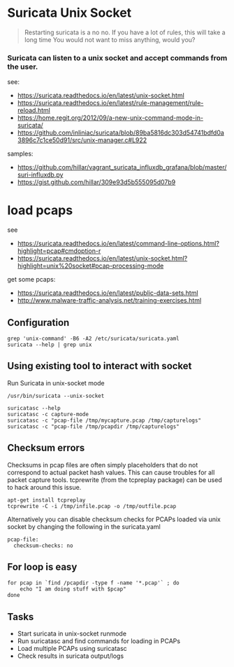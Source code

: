 # Suricata Unix Socket

> Restarting suricata is a no no. If you have a lot of rules, this will take a long time
> You would not want to miss anything, would you?

### Suricata can listen to a unix socket and accept commands from the user. 

see:
* https://suricata.readthedocs.io/en/latest/unix-socket.html
* https://suricata.readthedocs.io/en/latest/rule-management/rule-reload.html
* https://home.regit.org/2012/09/a-new-unix-command-mode-in-suricata/
* https://github.com/inliniac/suricata/blob/89ba5816dc303d54741bdfd0a3896c7c1ce50d91/src/unix-manager.c#L922

samples: 
* https://github.com/hillar/vagrant_suricata_influxdb_grafana/blob/master/suri-influxdb.py
* https://gist.github.com/hillar/309e93d5b555095d07b9

# load pcaps
see

 * https://suricata.readthedocs.io/en/latest/command-line-options.html?highlight=pcap#cmdoption-r
 * https://suricata.readthedocs.io/en/latest/unix-socket.html?highlight=unix%20socket#pcap-processing-mode

get some pcaps:

* https://suricata.readthedocs.io/en/latest/public-data-sets.html
* http://www.malware-traffic-analysis.net/training-exercises.html

## Configuration

```
grep 'unix-command' -B6 -A2 /etc/suricata/suricata.yaml
suricata --help | grep unix
```


## Using existing tool to interact with socket

Run Suricata in unix-socket mode

```
/usr/bin/suricata --unix-socket
```

```
suricatasc --help
suricatasc -c capture-mode
suricatasc -c "pcap-file /tmp/mycapture.pcap /tmp/capturelogs"
suricatasc -c "pcap-file /tmp/pcapdir /tmp/capturelogs"
```

## Checksum errors

Checksums in pcap files are often simply placeholders that do not correspond to actual packet hash values. This can cause troubles for all packet capture tools. tcprewrite (from the tcpreplay package) can be used to hack around this issue.

```
apt-get install tcpreplay
tcprewrite -C -i /tmp/infile.pcap -o /tmp/outfile.pcap
```

Alternatively you can disable checksum checks for PCAPs loaded via unix socket by changing the following in the suricata.yaml

```
pcap-file:
  checksum-checks: no
```


## For loop is easy

```
for pcap in `find /pcapdir -type f -name '*.pcap'` ; do
	echo "I am doing stuff with $pcap"
done
```


## Tasks
 * Start suricata in unix-socket runmode
 * Run suricatasc and find commands for loading in PCAPs
 * Load multiple PCAPs using suricatasc
 * Check results in suricata output/logs

